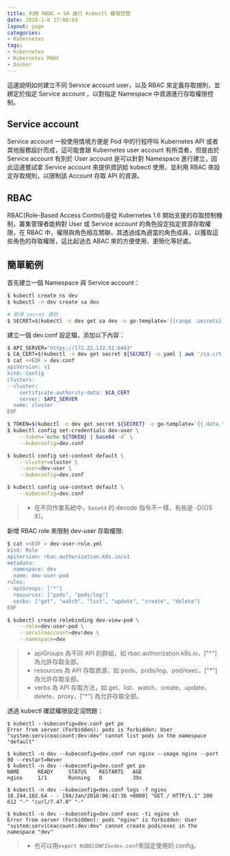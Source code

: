 ```yaml
---
title: 利用 RBAC + SA 進行 Kubectl 權限控管
date: 2018-1-8 17:08:54
layout: page
categories:
- Kubernetes
tags:
- Kubernetes
- Kubernetes RBAC
- Docker
---
```

這邊說明如何建立不同 Service account user，以及 RBAC 來定義存取規則，並綁定於指定 Service account ，以對指定 Namespace 中資源進行存取權限控制。

<!--more-->

## Service account
Service account 一般使用情境方便是 Pod 中的行程呼叫 Kubernetes API 或者其他服務設計而成，這可能會跟 Kubernetes user account 有所混肴，但是由於 Service account 有別於 User account 是可以針對 Namespace 進行建立，因此這邊嘗試拿 Service account 來提供資訊給 kubectl 使用，並利用 RBAC 來設定存取規則，以限制該 Account 存取 API 的資源。

## RBAC
RBAC(Role-Based Access Control)是從 Kubernetes 1.6 開始支援的存取控制機制，叢集管理者能夠對 User 或 Service account 的角色設定指定資源存取權限，在 RBAC 中，權限與角色相互關聯，其透過成為適當的角色成員，以獲取這些角色的存取權限，這比起過去 ABAC 來的方便使用、更簡化等好處。

## 簡單範例
首先建立一個 Namespace 與 Service account：
```sh
$ kubectl create ns dev
$ kubectl -n dev create sa dev

# 取得 secret 資訊
$ SECRET=$(kubectl -n dev get sa dev -o go-template='{{range .secrets}}{{.name}}{{end}}')
```

建立一個 dev.conf 設定檔，添加以下內容：
```sh
$ API_SERVER="https://172.22.132.51:6443"
$ CA_CERT=$(kubectl -n dev get secret ${SECRET} -o yaml | awk '/ca.crt:/{print $2}')
$ cat <<EOF > dev.conf
apiVersion: v1
kind: Config
clusters:
- cluster:
    certificate-authority-data: $CA_CERT
    server: $API_SERVER
  name: cluster
EOF

$ TOKEN=$(kubectl -n dev get secret ${SECRET} -o go-template='{{.data.token}}')
$ kubectl config set-credentials dev-user \
    --token=`echo ${TOKEN} | base64 -d` \
    --kubeconfig=dev.conf

$ kubectl config set-context default \
    --cluster=cluster \
    --user=dev-user \
    --kubeconfig=dev.conf

$ kubectl config use-context default \
    --kubeconfig=dev.conf
```
> * 在不同作業系統中，`base64` 的 decode 指令不一樣，有些是 -D(OS X)。

新增 RBAC role 來限制 dev-user 存取權限:
```sh
$ cat <<EOF > dev-user-role.yml
kind: Role
apiVersion: rbac.authorization.k8s.io/v1
metadata:
  namespace: dev
  name: dev-user-pod
rules:
- apiGroups: ["*"]
  resources: ["pods", "pods/log"]
  verbs: ["get", "watch", "list", "update", "create", "delete"]
EOF

$ kubectl create rolebinding dev-view-pod \
    --role=dev-user-pod \
    --serviceaccount=dev:dev \
    --namespace=dev
```
> * apiGroups 為不同 API 的群組，如 rbac.authorization.k8s.io，["*"] 為允許存取全部。
> * resources 為 API 存取資源，如 pods、pods/log、pod/exec，["*"] 為允許存取全部。
> * verbs 為 API 存取方法，如 get、list、watch、create、update、 delete、proxy，["*"] 為允許存取全部。


透過 kubectl 確認權限設定沒問題：
```shell=
$ kubectl --kubeconfig=dev.conf get po
Error from server (Forbidden): pods is forbidden: User "system:serviceaccount:dev:dev" cannot list pods in the namespace "default"

$ kubectl -n dev --kubeconfig=dev.conf run nginx --image nginx --port 80 --restart=Never
$ kubectl -n dev --kubeconfig=dev.conf get po
NAME      READY     STATUS    RESTARTS   AGE
nginx     1/1       Running   0          39s

$ kubectl -n dev --kubeconfig=dev.conf logs -f nginx
10.244.102.64 - - [04/Jan/2018:06:42:36 +0000] "GET / HTTP/1.1" 200 612 "-" "curl/7.47.0" "-"

$ kubectl -n dev --kubeconfig=dev.conf exec -ti nginx sh
Error from server (Forbidden): pods "nginx" is forbidden: User "system:serviceaccount:dev:dev" cannot create pods/exec in the namespace "dev"
```
> * 也可以用`export KUBECONFIG=dev.conf`來設定使用的 config。
